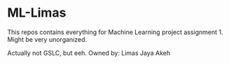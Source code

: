# ML-Limas
This repos contains everything for Machine Learning project assignment 1. Might be very unorganized.

Actually not GSLC, but eeh.
Owned by: Limas Jaya Akeh

